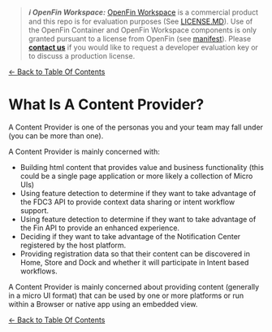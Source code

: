 > **_:information_source: OpenFin Workspace:_** [OpenFin Workspace](https://www.openfin.co/workspace/) is a commercial product and this repo is for evaluation purposes (See [LICENSE.MD](../LICENSE.MD)). Use of the OpenFin Container and OpenFin Workspace components is only granted pursuant to a license from OpenFin (see [manifest](../public/manifest.fin.json)). Please [**contact us**](https://www.openfin.co/workspace/poc/) if you would like to request a developer evaluation key or to discuss a production license.

[<- Back to Table Of Contents](../README.md)

# What Is A Content Provider?

A Content Provider is one of the personas you and your team may fall under (you can be more than one).

A Content Provider is mainly concerned with:

- Building html content that provides value and business functionality (this could be a single page application or more likely a collection of Micro UIs)
- Using feature detection to determine if they want to take advantage of the FDC3 API to provide context data sharing or intent workflow support.
- Using feature detection to determine if they want to take advantage of the Fin API to provide an enhanced experience.
- Deciding if they want to take advantage of the Notification Center registered by the host platform.
- Providing registration data so that their content can be discovered in Home, Store and Dock and whether it will participate in Intent based workflows.

A Content Provider is mainly concerned about providing content (generally in a micro UI format) that can be used by one or more platforms or run within a Browser or native app using an embedded view.

[<- Back to Table Of Contents](../README.md)
